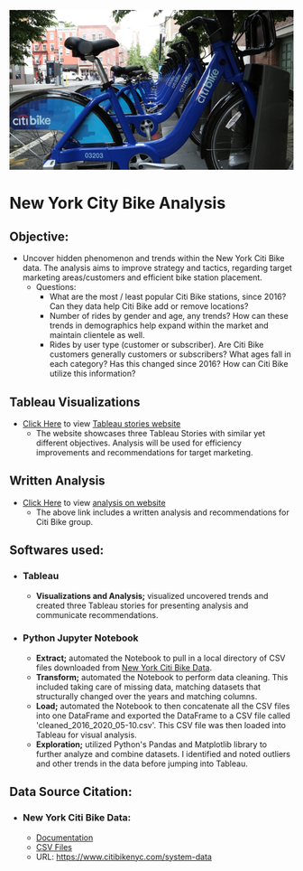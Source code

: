 <img src="assets/img/citi-bike-wallpaper.jpg"
     alt="Markdown Monster icon" />
     
# **New York City Bike Analysis**

## **Objective:** 
* Uncover hidden phenomenon and trends within the New York Citi Bike data. The analysis aims to improve strategy and tactics, regarding target marketing areas/customers and efficient bike station placement.
  * Questions:
    * What are the most / least popular Citi Bike stations, since 2016? Can they data help Citi Bike add or remove locations?
    * Number of rides by gender and age, any trends? How can these trends in demographics help expand within the market and maintain clientele as well. 
    * Rides by user type (customer or subscriber). Are Citi Bike customers generally customers or subscribers? What ages fall in each category? Has this changed since 2016? How can Citi Bike utilize this information?

## **Tableau Visualizations**
  * [Click Here](https://hedeencharles.github.io/Citibike_Analysis/index.html) to view <u>Tableau stories website</u>
    * The website showcases three Tableau Stories with similar yet different objectives. Analysis will be used for efficiency improvements and recommendations for target marketing. 

## **Written Analysis**
  * [Click Here](https://hedeencharles.github.io/Citibike_Analysis/analysis.html) to view <u>analysis on website</u>
    * The above link includes a written analysis and recommendations for Citi Bike group.

## **Softwares used:**
* ### Tableau
  * **Visualizations and Analysis;** visualized uncovered trends and created three Tableau stories for presenting analysis and communicate recommendations. 
* ### Python Jupyter Notebook
  * **Extract;** automated the Notebook to pull in a local directory of CSV files downloaded from [New York Citi Bike Data](https://s3.amazonaws.com/tripdata/index.html). 
  * **Transform;** automated the Notebook to perform data cleaning. This included taking care of missing data, matching datasets that structurally changed over the years and matching columns.
  * **Load;** automated the Notebook to then concatenate all the CSV files into one DataFrame and exported the DataFrame to a CSV file called 'cleaned_2016_2020_05-10.csv'. This CSV file was then loaded into Tableau for visual analysis.
  * **Exploration;** utilized Python's Pandas and Matplotlib library to further analyze and combine datasets. I identified and noted outliers and other trends in the data before jumping into Tableau.

  
## **Data Source Citation:**
* ### New York Citi Bike Data:
  * [Documentation](https://www.citibikenyc.com/system-data)
  * [CSV Files](https://s3.amazonaws.com/tripdata/index.html)
  * URL: https://www.citibikenyc.com/system-data